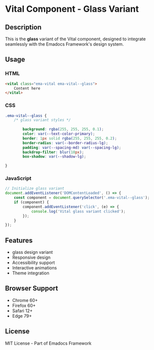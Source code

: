 # Vital Component - Glass Variant

## Description
This is the **glass** variant of the Vital component, designed to integrate seamlessly with the Emadocs Framework's design system.

## Usage

### HTML
```html
<vital class="ema-vital ema-vital--glass">
    Content here
</vital>
```

### CSS
```css
.ema-vital--glass {
    /* glass variant styles */
    
        background: rgba(255, 255, 255, 0.1);
        color: var(--text-color-primary);
        border: 1px solid rgba(255, 255, 255, 0.2);
        border-radius: var(--border-radius-lg);
        padding: var(--spacing-md) var(--spacing-lg);
        backdrop-filter: blur(10px);
        box-shadow: var(--shadow-lg);
    
}
```

### JavaScript
```javascript
// Initialize glass variant
document.addEventListener('DOMContentLoaded', () => {
    const component = document.querySelector('.ema-vital--glass');
    if (component) {
        component.addEventListener('click', (e) => {
            console.log('Vital glass variant clicked');
        });
    }
});
```

## Features
- glass design variant
- Responsive design
- Accessibility support
- Interactive animations
- Theme integration

## Browser Support
- Chrome 60+
- Firefox 60+
- Safari 12+
- Edge 79+

## License
MIT License - Part of Emadocs Framework
